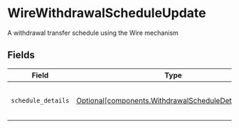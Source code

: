 # WireWithdrawalScheduleUpdate

A withdrawal transfer schedule using the Wire mechanism


## Fields

| Field                                                                                                              | Type                                                                                                               | Required                                                                                                           | Description                                                                                                        |
| ------------------------------------------------------------------------------------------------------------------ | ------------------------------------------------------------------------------------------------------------------ | ------------------------------------------------------------------------------------------------------------------ | ------------------------------------------------------------------------------------------------------------------ |
| `schedule_details`                                                                                                 | [Optional[components.WithdrawalScheduleDetailsUpdate]](../../models/components/withdrawalscheduledetailsupdate.md) | :heavy_minus_sign:                                                                                                 | Details of withdrawal schedule transfers                                                                           |